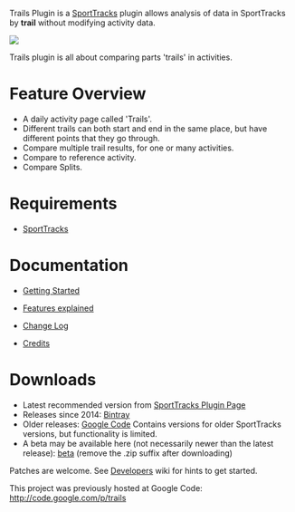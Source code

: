Trails Plugin is a [SportTracks](http://www.zonefivesoftware.com/SportTracks) plugin allows analysis of data in SportTracks by **trail** without modifying activity data.

![](/gerhardol/trails/wiki/images/overview.png)

Trails plugin is all about comparing parts 'trails' in activities.

# Feature Overview #
  * A daily activity page called 'Trails'.
  * Different trails can both start and end in the same place, but have different points that they go through.
  * Compare multiple trail results, for one or many activities.
  * Compare to reference activity.
  * Compare Splits.

# Requirements #
  * [SportTracks](http://www.zonefivesoftware.com/SportTracks)

# Documentation #
  * [Getting Started](/gerhardol/trails/wiki/Tutorials)
  * [Features explained](/gerhardol/trails/wiki/Features)

  * [Change Log](/gerhardol/trails/blob/master/Changes)
  * [Credits](/gerhardol/trails/wiki/Credits)

# Downloads #
  * Latest recommended version from [SportTracks Plugin Page](http://www.zonefivesoftware.com/sporttracks/plugins/?p=trails)
  * Releases since 2014: [Bintray](https://bintray.com/gerhard/SportTracks-plugins/Trails/view)
  * Older releases: [Google Code](https://code.google.com/p/trails/downloads/list) Contains versions for older SportTracks versions, but functionality is limited.
  * A beta may be available here (not necessarily newer than the latest release): [beta](http://web.comhem.se/gerhardo/st/TrailsPlugin-beta.st3plugin.zip) (remove the .zip suffix after downloading)

Patches are welcome. See [Developers](/gerhardol/trails/wiki/Developers) wiki for hints to get started.

This project was previously hosted at Google Code: http://code.google.com/p/trails

